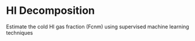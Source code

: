# HI Decomposition

Estimate the cold HI gas fraction (Fcnm) using supervised machine learning techniques
